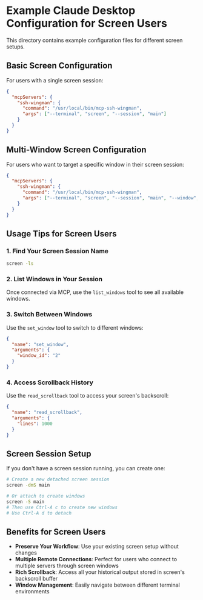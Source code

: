 # Example Claude Desktop Configuration for Screen Users

This directory contains example configuration files for different screen setups.

## Basic Screen Configuration

For users with a single screen session:

```json
{
  "mcpServers": {
    "ssh-wingman": {
      "command": "/usr/local/bin/mcp-ssh-wingman",
      "args": ["--terminal", "screen", "--session", "main"]
    }
  }
}
```

## Multi-Window Screen Configuration

For users who want to target a specific window in their screen session:

```json
{
  "mcpServers": {
    "ssh-wingman": {
      "command": "/usr/local/bin/mcp-ssh-wingman", 
      "args": ["--terminal", "screen", "--session", "main", "--window", "1"]
    }
  }
}
```

## Usage Tips for Screen Users

### 1. Find Your Screen Session Name
```bash
screen -ls
```

### 2. List Windows in Your Session
Once connected via MCP, use the `list_windows` tool to see all available windows.

### 3. Switch Between Windows
Use the `set_window` tool to switch to different windows:
```json
{
  "name": "set_window",
  "arguments": {
    "window_id": "2"
  }
}
```

### 4. Access Scrollback History
Use the `read_scrollback` tool to access your screen's backscroll:
```json
{
  "name": "read_scrollback",
  "arguments": {
    "lines": 1000
  }
}
```

## Screen Session Setup

If you don't have a screen session running, you can create one:

```bash
# Create a new detached screen session
screen -dmS main

# Or attach to create windows
screen -S main
# Then use Ctrl-A c to create new windows
# Use Ctrl-A d to detach
```

## Benefits for Screen Users

- **Preserve Your Workflow**: Use your existing screen setup without changes
- **Multiple Remote Connections**: Perfect for users who connect to multiple servers through screen windows
- **Rich Scrollback**: Access all your historical output stored in screen's backscroll buffer
- **Window Management**: Easily navigate between different terminal environments
